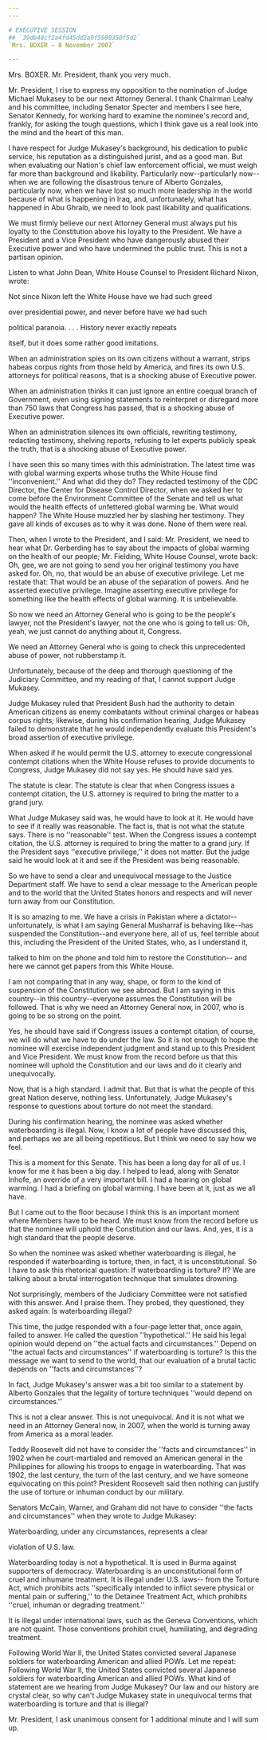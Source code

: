 ```yaml
---
---

# EXECUTIVE SESSION
## `39db48cf2a4fd45dd2a9f5980350f5d2`
`Mrs. BOXER — 8 November 2007`

---
```



Mrs. BOXER. Mr. President, thank you very much.

Mr. President, I rise to express my opposition to the nomination of 
Judge Michael Mukasey to be our next Attorney General. I thank Chairman 
Leahy and his committee, including Senator Specter and members I see 
here, Senator Kennedy, for working hard to examine the nominee's record 
and, frankly, for asking the tough questions, which I think gave us a 
real look into the mind and the heart of this man.

I have respect for Judge Mukasey's background, his dedication to 
public service, his reputation as a distinguished jurist, and as a good 
man. But when evaluating our Nation's chief law enforcement official, 
we must weigh far more than background and likability. Particularly 
now--particularly now--when we are following the disastrous tenure of 
Alberto Gonzales, particularly now, when we have lost so much more 
leadership in the world because of what is happening in Iraq, and, 
unfortunately, what has happened in Abu Ghraib, we need to look past 
likability and qualifications.

We must firmly believe our next Attorney General must always put his 
loyalty to the Constitution above his loyalty to the President. We have 
a President and a Vice President who have dangerously abused their 
Executive power and who have undermined the public trust. This is not a 
partisan opinion.

Listen to what John Dean, White House Counsel to President Richard 
Nixon, wrote:




 Not since Nixon left the White House have we had such greed 


 over presidential power, and never before have we had such 


 political paranoia. . . . History never exactly repeats 


 itself, but it does some rather good imitations.


When an administration spies on its own citizens without a warrant, 
strips habeas corpus rights from those held by America, and fires its 
own U.S. attorneys for political reasons, that is a shocking abuse of 
Executive power.

When an administration thinks it can just ignore an entire coequal 
branch of Government, even using signing statements to reinterpret or 
disregard more than 750 laws that Congress has passed, that is a 
shocking abuse of Executive power.

When an administration silences its own officials, rewriting 
testimony, redacting testimony, shelving reports, refusing to let 
experts publicly speak the truth, that is a shocking abuse of Executive 
power.

I have seen this so many times with this administration. The latest 
time was with global warming experts whose truths the White House find 
''inconvenient.'' And what did they do? They redacted testimony of the 
CDC Director, the Center for Disease Control Director, when we asked 
her to come before the Environment Committee of the Senate and tell us 
what would the health effects of unfettered global warming be. What 
would happen? The White House muzzled her by slashing her testimony. 
They gave all kinds of excuses as to why it was done. None of them were 
real.

Then, when I wrote to the President, and I said: Mr. President, we 
need to hear what Dr. Gerberding has to say about the impacts of global 
warming on the health of our people; Mr. Fielding, White House Counsel, 
wrote back: Oh, gee, we are not going to send you her original 
testimony you have asked for. Oh, no, that would be an abuse of 
executive privilege. Let me restate that: That would be an abuse of the 
separation of powers. And he asserted executive privilege. Imagine 
asserting executive privilege for something like the health effects of 
global warming. It is unbelievable.

So now we need an Attorney General who is going to be the people's 
lawyer, not the President's lawyer, not the one who is going to tell 
us: Oh, yeah, we just cannot do anything about it, Congress.

We need an Attorney General who is going to check this unprecedented 
abuse of power, not rubberstamp it.

Unfortunately, because of the deep and thorough questioning of the 
Judiciary Committee, and my reading of that, I cannot support Judge 
Mukasey.

Judge Mukasey ruled that President Bush had the authority to detain 
American citizens as enemy combatants without criminal charges or 
habeas corpus rights; likewise, during his confirmation hearing, Judge 
Mukasey failed to demonstrate that he would independently evaluate this 
President's broad assertion of executive privilege.

When asked if he would permit the U.S. attorney to execute 
congressional contempt citations when the White House refuses to 
provide documents to Congress, Judge Mukasey did not say yes. He should 
have said yes.

The statute is clear. The statute is clear that when Congress issues 
a contempt citation, the U.S. attorney is required to bring the matter 
to a grand jury.

What Judge Mukasey said was, he would have to look at it. He would 
have to see if it really was reasonable. The fact is, that is not what 
the statute says. There is no ''reasonable'' test. When the Congress 
issues a contempt citation, the U.S. attorney is required to bring the 
matter to a grand jury. If the President says ''executive privilege,'' 
it does not matter. But the judge said he would look at it and see if 
the President was being reasonable.


So we have to send a clear and unequivocal message to the Justice 
Department staff. We have to send a clear message to the American 
people and to the world that the United States honors and respects and 
will never turn away from our Constitution.

It is so amazing to me. We have a crisis in Pakistan where a 
dictator--unfortunately, is what I am saying General Musharraf is 
behaving like--has suspended the Constitution--and everyone here, all 
of us, feel terrible about this, including the President of the United 
States, who, as I understand it,


talked to him on the phone and told him to restore the Constitution--
and here we cannot get papers from this White House.

I am not comparing that in any way, shape, or form to the kind of 
suspension of the Constitution we see abroad. But I am saying in this 
country--in this country--everyone assumes the Constitution will be 
followed. That is why we need an Attorney General now, in 2007, who is 
going to be so strong on the point.

Yes, he should have said if Congress issues a contempt citation, of 
course, we will do what we have to do under the law. So it is not 
enough to hope the nominee will exercise independent judgment and stand 
up to this President and Vice President. We must know from the record 
before us that this nominee will uphold the Constitution and our laws 
and do it clearly and unequivocally.

Now, that is a high standard. I admit that. But that is what the 
people of this great Nation deserve, nothing less. Unfortunately, Judge 
Mukasey's response to questions about torture do not meet the standard.

During his confirmation hearing, the nominee was asked whether 
waterboarding is illegal. Now, I know a lot of people have discussed 
this, and perhaps we are all being repetitious. But I think we need to 
say how we feel.

This is a moment for this Senate. This has been a long day for all of 
us. I know for me it has been a big day. I helped to lead, along with 
Senator Inhofe, an override of a very important bill. I had a hearing 
on global warming. I had a briefing on global warming. I have been at 
it, just as we all have.

But I came out to the floor because I think this is an important 
moment where Members have to be heard. We must know from the record 
before us that the nominee will uphold the Constitution and our laws. 
And, yes, it is a high standard that the people deserve.

So when the nominee was asked whether waterboarding is illegal, he 
responded if waterboarding is torture, then, in fact, it is 
unconstitutional. So I have to ask this rhetorical question: If 
waterboarding is torture? If? We are talking about a brutal 
interrogation technique that simulates drowning.

Not surprisingly, members of the Judiciary Committee were not 
satisfied with this answer. And I praise them. They probed, they 
questioned, they asked again: Is waterboarding illegal?

This time, the judge responded with a four-page letter that, once 
again, failed to answer. He called the question ''hypothetical.'' He 
said his legal opinion would depend on ''the actual facts and 
circumstances.'' Depend on ''the actual facts and circumstances'' if 
waterboarding is torture? Is this the message we want to send to the 
world, that our evaluation of a brutal tactic depends on ''facts and 
circumstances''?

In fact, Judge Mukasey's answer was a bit too similar to a statement 
by Alberto Gonzales that the legality of torture techniques ''would 
depend on circumstances.''

This is not a clear answer. This is not unequivocal. And it is not 
what we need in an Attorney General now, in 2007, when the world is 
turning away from America as a moral leader.

Teddy Roosevelt did not have to consider the ''facts and 
circumstances'' in 1902 when he court-martialed and removed an American 
general in the Philippines for allowing his troops to engage in 
waterboarding. That was 1902, the last century, the turn of the last 
century, and we have someone equivocating on this point? President 
Roosevelt said then nothing can justify the use of torture or inhuman 
conduct by our military.

Senators McCain, Warner, and Graham did not have to consider ''the 
facts and circumstances'' when they wrote to Judge Mukasey:




 Waterboarding, under any circumstances, represents a clear 


 violation of U.S. law.


Waterboarding today is not a hypothetical. It is used in Burma 
against supporters of democracy. Waterboarding is an unconstitutional 
form of cruel and inhumane treatment. It is illegal under U.S. laws--
from the Torture Act, which prohibits acts ''specifically intended to 
inflict severe physical or mental pain or suffering,'' to the Detainee 
Treatment Act, which prohibits ''cruel, inhuman or degrading 
treatment.''

It is illegal under international laws, such as the Geneva 
Conventions, which are not quaint. Those conventions prohibit cruel, 
humiliating, and degrading treatment.


Following World War II, the United States convicted several Japanese 
soldiers for waterboarding American and allied POWs. Let me repeat: 
Following World War II, the United States convicted several Japanese 
soldiers for waterboarding American and allied POWs. What kind of 
statement are we hearing from Judge Mukasey? Our law and our history 
are crystal clear, so why can't Judge Mukasey state in unequivocal 
terms that waterboarding is torture and that is illegal?

Mr. President, I ask unanimous consent for 1 additional minute and I 
will sum up.